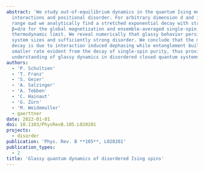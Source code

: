 ```yaml
---
abstract: 'We study out-of-equilibrium dynamics in the quantum Ising model with power-law
  interactions and positional disorder. For arbitrary dimension d and interaction
  range α≥d we analytically find a stretched exponential decay with stretch power
  β=d/α for the global magnetization and ensemble-averaged single-spin purity in the
  thermodynamic limit. We reveal numerically that glassy behavior persists for finite
  system sizes and sufficiently strong disorder. We conclude that the magnetization
  decay is due to interaction induced dephasing while entanglement builds up at a
  smaller rate evident from the decay of single-spin purity, thus providing a microscopic
  understanding of glassy dynamics in disordered closed quantum systems.'
authors:
  - 'P. Schultzen'
  - 'T. Franz'
  - 'S. Geier'
  - 'A. Salzinger'
  - 'A. Tebben'
  - 'C. Hainaut'
  - 'G. Zürn'
  - 'M. Weidemuller'
  - gaerttner
date: 2022-01-01
doi: 10.1103/PhysRevB.105.L020201
projects:
  - disorder
publication: 'Phys. Rev. B **105**, L020201'
publication_types:
  - 2
title: 'Glassy quantum dynamics of disordered Ising spins'
---
```

